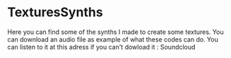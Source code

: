 # TexturesSynths
Here you can find some of the synths I made to create some textures. 
You can download an audio file as example of what these codes can do. You can listen to it at this adress if you can't dowload it : Soundcloud

